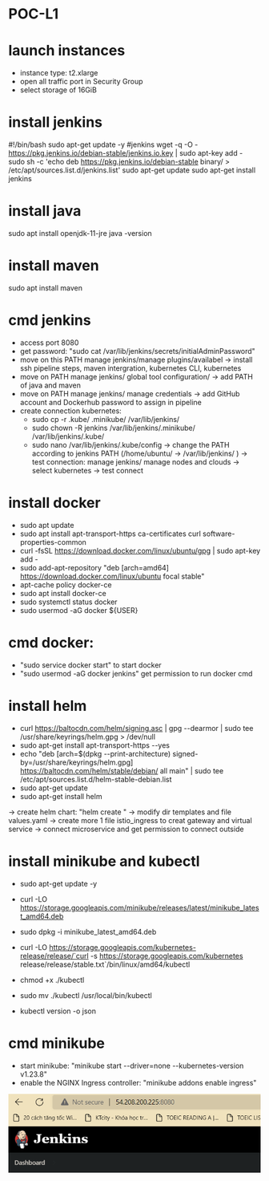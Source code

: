 # POC-L1
# launch instances
- instance type: t2.xlarge
- open all traffic port in Security Group
- select storage of 16GiB

# install jenkins
#!/bin/bash
sudo apt-get update -y
#jenkins
wget -q -O - https://pkg.jenkins.io/debian-stable/jenkins.io.key | sudo apt-key add -
sudo sh -c 'echo deb https://pkg.jenkins.io/debian-stable binary/ > /etc/apt/sources.list.d/jenkins.list'
sudo apt-get update
sudo apt-get install jenkins

# install java
sudo apt install openjdk-11-jre
java -version

# install maven
sudo apt install maven

# cmd jenkins
- access port 8080
- get password: "sudo cat /var/lib/jenkins/secrets/initialAdminPassword"
- move on this PATH manage jenkins/manage plugins/availabel -> install ssh pipeline steps, maven intergration, kubernetes CLI, kubernetes
- move on PATH manage jenkins/ global tool configuration/ -> add PATH of java and maven
- move on PATH manage jenkins/ manage credentials -> add GitHub account and Dockerhub password to assign in pipeline
- create connection kubernetes:
    + sudo cp -r .kube/ .minikube/ /var/lib/jenkins/
    + sudo chown -R jenkins /var/lib/jenkins/.minikube/ /var/lib/jenkins/.kube/
    + sudo nano /var/lib/jenkins/.kube/config
    -> change the PATH according to jenkins PATH (/home/ubuntu/ -> /var/lib/jenkins/ )
    -> test connection: manage jenkins/ manage nodes and clouds -> select kubernetes -> test connect

# install docker
- sudo apt update
- sudo apt install apt-transport-https ca-certificates curl software-properties-common
- curl -fsSL https://download.docker.com/linux/ubuntu/gpg | sudo apt-key add -
- sudo add-apt-repository "deb [arch=amd64] https://download.docker.com/linux/ubuntu focal stable"
- apt-cache policy docker-ce
- sudo apt install docker-ce
- sudo systemctl status docker
- sudo usermod -aG docker ${USER}

# cmd docker: 
- "sudo service docker start" to start docker
- "sudo usermod -aG docker jenkins" get permission to run docker cmd


# install helm
- curl https://baltocdn.com/helm/signing.asc | gpg --dearmor | sudo tee /usr/share/keyrings/helm.gpg > /dev/null
- sudo apt-get install apt-transport-https --yes
- echo "deb [arch=$(dpkg --print-architecture) signed-by=/usr/share/keyrings/helm.gpg] https://baltocdn.com/helm/stable/debian/ all main" | sudo tee /etc/apt/sources.list.d/helm-stable-debian.list
- sudo apt-get update
- sudo apt-get install helm

-> create helm chart: "helm create <name of helm chart>"
-> modify dir templates and file values.yaml
-> create more 1 file istio_ingress to creat gateway and virtual service -> connect microservice and get permission to connect outside

# install minikube and kubectl
- sudo apt-get update -y
- curl -LO https://storage.googleapis.com/minikube/releases/latest/minikube_latest_amd64.deb
- sudo dpkg -i minikube_latest_amd64.deb

- curl -LO https://storage.googleapis.com/kubernetes-release/release/`curl -s https://storage.googleapis.com/kubernetes release/release/stable.txt`/bin/linux/amd64/kubectl
- chmod +x ./kubectl
- sudo mv ./kubectl /usr/local/bin/kubectl
- kubectl version -o json

# cmd minikube
- start minikube: "minikube start --driver=none --kubernetes-version v1.23.8"
- enable the NGINX Ingress controller: "minikube addons enable ingress"

![](https://github.com/NguyenTienHCL/POC-L1/blob/main/MicrosoftTeams-image%20(1).png)
